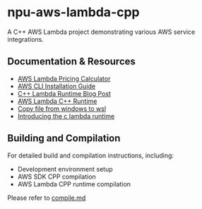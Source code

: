 # npu-aws-lambda-cpp

A C++ AWS Lambda project demonstrating various AWS service integrations.

## Documentation & Resources

- [AWS Lambda Pricing Calculator](https://s3.amazonaws.com/lambda-tools/pricing-calculator.html)
- [AWS CLI Installation Guide](https://docs.aws.amazon.com/cli/latest/userguide/getting-started-install.html)
- [C++ Lambda Runtime Blog Post](https://aws.amazon.com/blogs/compute/introducing-the-c-lambda-runtime/)
- [AWS Lambda C++ Runtime](https://github.com/awslabs/aws-lambda-cpp)
- [Copy file from windows to wsl](https://megamorf.gitlab.io/2021/08/11/copy-files-from-windows-to-your-wsl-instance/)
- [Introducing the c lambda runtime](https://aws.amazon.com/blogs/compute/introducing-the-c-lambda-runtime/)

## Building and Compilation

For detailed build and compilation instructions, including:
- Development environment setup
- AWS SDK CPP compilation
- AWS Lambda CPP runtime compilation

Please refer to [compile.md](compile.md)